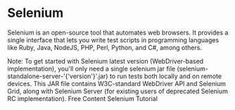 # Selenium
Selenium is an open-source tool that automates web browsers. It provides a single interface that lets you write test scripts in programming languages like Ruby, Java, NodeJS, PHP, Perl, Python, and C#, among others.

Note: To get started with Selenium latest version (WebDriver-based implementation), you'll only need a single selenium jar file (selenium-standalone-server-'{'version'}'.jar) to run tests both locally and on remote devices. This JAR file contains W3C-standard WebDriver API and Selenium Grid, along with Selenium Server (for existing users of deprecated Selenium RC implementation).
<ResourceGroupTitle>Free Content</ResourceGroupTitle>
<BadgeLink colorScheme='yellow' badgeText='Read' href='https://www.browserstack.com/selenium'>Selenium Tutorial</BadgeLink>
